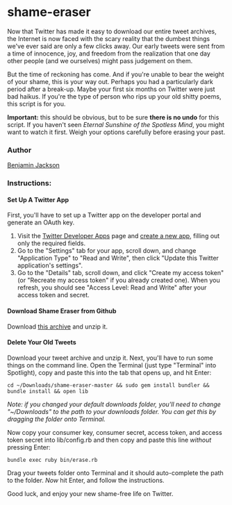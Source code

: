 # shame-eraser

Now that Twitter has made it easy to download our entire tweet archives, the Internet is now faced with the scary reality that the dumbest things we've ever said are only a few clicks away. Our early tweets were sent from a time of innocence, joy, and freedom from the realization that one day other people (and we ourselves) might pass judgement on them. 

But the time of reckoning has come. And if you're unable to bear the weight of your shame, this is your way out. Perhaps you had a particularly dark period after a break-up. Maybe your first six months on Twitter were just bad haikus. If you're the type of person who rips up your old shitty poems, this script is for you.

**Important:** this should be obvious, but to be sure **there is no undo** for this script. If you haven't seen *Eternal Sunshine of the Spotless Mind*, you might want to watch it first. Weigh your options carefully before erasing your past. 

### Author 

[Benjamin Jackson](http://twitter.com/benjaminjackson)

### Instructions:

#### Set Up A Twitter App

First, you'll have to set up a Twitter app on the developer portal and generate an OAuth key.

1. Visit the [Twitter Developer Apps](https://dev.twitter.com/apps) page and [create a new app](https://dev.twitter.com/apps/new), filling out only the required fields.
2. Go to the "Settings" tab for your app, scroll down, and change "Application Type" to "Read and Write", then click "Update this Twitter application's settings".
3. Go to the "Details" tab, scroll down, and click "Create my access token" (or "Recreate my access token" if you already created one). When you refresh, you should see "Access Level: Read and Write" after your access token and secret.

#### Download Shame Eraser from Github

Download [this archive](https://github.com/benjaminjackson/shame-eraser/archive/master.zip) and unzip it.

#### Delete Your Old Tweets

Download your tweet archive and unzip it. Next, you'll have to run some things on the command line. Open the Terminal (just type "Terminal" into Spotlight), copy and paste this into the tab that opens up, and hit Enter:

    cd ~/Downloads/shame-eraser-master && sudo gem install bundler && bundle install && open lib
    
*Note: if you changed your default downloads folder, you'll need to change "~/Downloads" to the path to your downloads folder. You can get this by dragging the folder onto Terminal.*

Now copy your consumer key, consumer secret, access token, and access token secret into lib/config.rb and then copy and paste this line *without* pressing Enter:

    bundle exec ruby bin/erase.rb 
    
Drag your tweets folder onto Terminal and it should auto-complete the path to the folder. *Now* hit Enter, and follow the instructions.

Good luck, and enjoy your new shame-free life on Twitter.